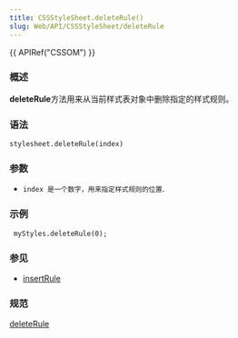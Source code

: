 ```yaml
---
title: CSSStyleSheet.deleteRule()
slug: Web/API/CSSStyleSheet/deleteRule
---
```


{{ APIRef("CSSOM") }}

### 概述

**deleteRule**方法用来从当前样式表对象中删除指定的样式规则。

### 语法

```plain
stylesheet.deleteRule(index)
```

### 参数

- `index 是一个数字，用来指定样式规则的位置`.

### 示例

```plain
 myStyles.deleteRule(0);
```

### 参见

- [insertRule](/zh-CN/DOM/CSSStyleSheet/insertRule)

### 规范

[deleteRule](https://www.w3.org/TR/2000/REC-DOM-Level-2-Style-20001113/css.html#CSS-CSSStyleSheet-deleteRule)
